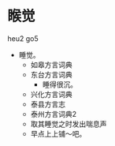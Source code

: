 # 睺觉
heu2 go5
+ 睡觉。
  * 如皋方言词典
  * 东台方言词典
    + 睡得很沉。
  * 兴化方言词典
  * 泰县方言志
  * 泰州方言词典2
  + 取其睡觉之时发出喘息声
  - 早点上上铺～吧。
